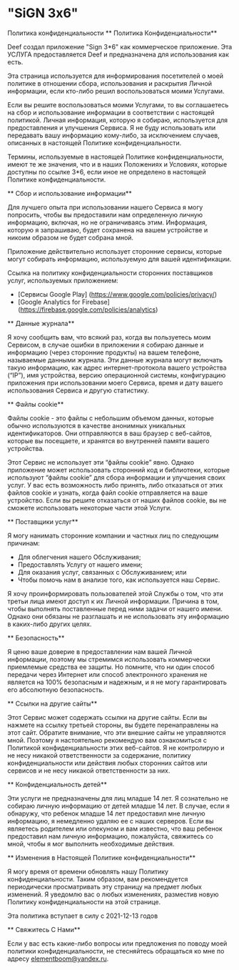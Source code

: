 # "SiGN 3х6"
Политика конфиденциальности 
** Политика Конфиденциальности**

Deef создал приложение "Sign 3*6" как коммерческое приложение. Эта УСЛУГА предоставляется Deef и предназначена для использования как есть.

Эта страница используется для информирования посетителей о моей политике в отношении сбора, использования и раскрытия Личной информации, если кто-либо решил воспользоваться моими Услугами.

Если вы решите воспользоваться моими Услугами, то вы соглашаетесь на сбор и использование информации в соответствии с настоящей политикой. Личная информация, которую я собираю, используется для предоставления и улучшения Сервиса. Я не буду использовать или передавать вашу информацию кому-либо, за исключением случаев, описанных в настоящей Политике конфиденциальности.

Термины, используемые в настоящей Политике конфиденциальности, имеют те же значения, что и в наших Положениях и Условиях, которые доступны по ссылке 3*6, если иное не определено в настоящей Политике конфиденциальности.

** Сбор и использование информации**

Для лучшего опыта при использовании нашего Сервиса я могу попросить, чтобы вы предоставили нам определенную личную информацию, включая, но не ограничиваясь этим. Информация, которую я запрашиваю, будет сохранена на вашем устройстве и никоим образом не будет собрана мной.

Приложение действительно использует сторонние сервисы, которые могут собирать информацию, используемую для вашей идентификации.

Ссылка на политику конфиденциальности сторонних поставщиков услуг, используемых приложением:

* [Сервисы Google Play] (https://www.google.com/policies/privacy/)
* [Google Analytics for Firebase] (https://firebase.google.com/policies/analytics)

** Данные журнала**

Я хочу сообщить вам, что всякий раз, когда вы пользуетесь моим Сервисом, в случае ошибки в приложении я собираю данные и информацию (через сторонние продукты) на вашем телефоне, называемые данными журнала. Эти данные журнала могут включать такую информацию, как адрес интернет-протокола вашего устройства (“IP”), имя устройства, версию операционной системы, конфигурацию приложения при использовании моего Сервиса, время и дату вашего использования Сервиса и другую статистику.

** Файлы cookie**

Файлы cookie - это файлы с небольшим объемом данных, которые обычно используются в качестве анонимных уникальных идентификаторов. Они отправляются в ваш браузер с веб-сайтов, которые вы посещаете, и хранятся во внутренней памяти вашего устройства.

Этот Сервис не использует эти “файлы cookie” явно. Однако приложение может использовать сторонний код и библиотеки, которые используют “файлы cookie” для сбора информации и улучшения своих услуг. У вас есть возможность либо принять, либо отказаться от этих файлов cookie и узнать, когда файл cookie отправляется на ваше устройство. Если вы решите отказаться от наших файлов cookie, вы не сможете использовать некоторые части этой Услуги.

** Поставщики услуг**

Я могу нанимать сторонние компании и частных лиц по следующим причинам:

* Для облегчения нашего Обслуживания;
* Предоставлять Услугу от нашего имени;
* Для оказания услуг, связанных с Обслуживанием; или
* Чтобы помочь нам в анализе того, как используется наш Сервис.

Я хочу проинформировать пользователей этой Службы о том, что эти третьи лица имеют доступ к их Личной информации. Причина в том, чтобы выполнять поставленные перед ними задачи от нашего имени. Однако они обязаны не разглашать и не использовать эту информацию в каких-либо других целях.

** Безопасность**

Я ценю ваше доверие в предоставлении нам вашей Личной информации, поэтому мы стремимся использовать коммерчески приемлемые средства ее защиты. Но помните, что ни один способ передачи через Интернет или способ электронного хранения не является на 100% безопасным и надежным, и я не могу гарантировать его абсолютную безопасность.

** Ссылки на другие сайты**

Этот Сервис может содержать ссылки на другие сайты. Если вы нажмете на ссылку третьей стороны, вы будете перенаправлены на этот сайт. Обратите внимание, что эти внешние сайты не управляются мной. Поэтому я настоятельно рекомендую вам ознакомиться с Политикой конфиденциальности этих веб-сайтов. Я не контролирую и не несу никакой ответственности за содержание, политику конфиденциальности или действия любых сторонних сайтов или сервисов и не несу никакой ответственности за них.

** Конфиденциальность детей**

Эти услуги не предназначены для лиц младше 14 лет. Я сознательно не собираю личную информацию от детей младше 14 лет. В случае, если я обнаружу, что ребенок младше 14 лет предоставил мне личную информацию, я немедленно удаляю ее с наших серверов. Если вы являетесь родителем или опекуном и вам известно, что ваш ребенок предоставил нам личную информацию, пожалуйста, свяжитесь со мной, чтобы я мог выполнить необходимые действия.

** Изменения в Настоящей Политике конфиденциальности**

Я могу время от времени обновлять нашу Политику конфиденциальности. Таким образом, вам рекомендуется периодически просматривать эту страницу на предмет любых изменений. Я уведомлю вас о любых изменениях, разместив новую Политику конфиденциальности на этой странице.

Эта политика вступает в силу с 2021-12-13 годов

** Свяжитесь С Нами**

Если у вас есть какие-либо вопросы или предложения по поводу моей политики конфиденциальности, не стесняйтесь обращаться ко мне по адресу elementboom@yandex.ru.
